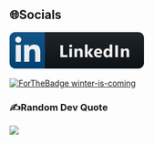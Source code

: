 ## 🌐Socials
<a href="https://it.linkedin.com/in/mobovero"><img src='https://raw.githubusercontent.com/MikeCodesDotNET/ColoredBadges/master/svg/social/linkedin.svg'></a>

[![ForTheBadge winter-is-coming](http://ForTheBadge.com/images/badges/winter-is-coming.svg)](http://ForTheBadge.com)


### ✍️Random Dev Quote
![](https://quotes-github-readme.vercel.app/api?type=horizontal&theme=light)
